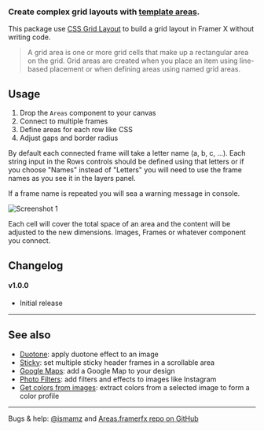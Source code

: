 ### Create complex grid layouts with [template areas](https://developer.mozilla.org/en-US/docs/Web/CSS/grid-template-areas).

This package use [CSS Grid Layout](https://developer.mozilla.org/en-US/docs/Web/CSS/CSS_Grid_Layout) to build a grid layout in Framer X without writing code.

> A grid area is one or more grid cells that make up a rectangular area on the grid. Grid areas are created when you place an item using line-based placement or when defining areas using named grid areas.

## Usage

1. Drop the `Areas` component to your canvas
2. Connect to multiple frames
3. Define areas for each row like CSS
4. Adjust gaps and border radius

By default each connected frame will take a letter name (a, b, c, ...). Each string input in the Rows controls should be defined using that letters or if you choose "Names" instead of "Letters" you will need to use the frame names as you see it in the layers panel.

If a frame name is repeated you will sea a warning message in console.

![Screenshot 1](https://isma.uy/assets/screenshot-1.png)

Each cell will cover the total space of an area and the content will be adjusted to the new dimensions. Images, Frames or whatever component you connect.

## Changelog

#### v1.0.0

- Initial release

---

## See also

- [Duotone](https://store.framer.com/package/ismael/duotone): apply duotone effect to an image
- [Sticky](https://store.framer.com/package/ismael/sticky): set multiple sticky header frames in a scrollable area
- [Google Maps](https://store.framer.com/package/ismael/google-maps): add a Google Map to your design
- [Photo Filters](https://store.framer.com/package/ismael/photo-filters): add filters and effects to images like Instagram
- [Get colors from images](https://store.framer.com/package/ismael/get-colors-from-images): extract colors from a selected image to form a color profile

---

Bugs & help: [@ismamz](https://twitter.com/ismamz) and [Areas.framerfx repo on GitHub](https://github.com/ismamz/Areas.framerfx)
